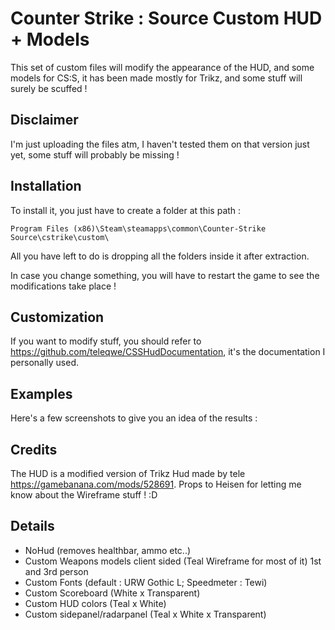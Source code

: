 # Counter Strike : Source Custom HUD + Models
This set of custom files will modify the appearance of the HUD, and some models for CS:S, it has been made mostly for Trikz, and some stuff will surely be scuffed !

## Disclaimer
I'm just uploading the files atm, I haven't tested them on that version just yet, some stuff will probably be missing !

## Installation
To install it, you just have to create a folder at this path : 

`Program Files (x86)\Steam\steamapps\common\Counter-Strike Source\cstrike\custom\`

All you have left to do is dropping all the folders inside it after extraction.

In case you change something, you will have to restart the game to see the modifications take place !

## Customization
If you want to modify stuff, you should refer to https://github.com/teleqwe/CSSHudDocumentation, it's the documentation I personally used.

## Examples
Here's a few screenshots to give you an idea of the results :

## Credits
The HUD is a modified version of Trikz Hud made by tele https://gamebanana.com/mods/528691.
Props to Heisen for letting me know about the Wireframe stuff ! :D

## Details
- NoHud (removes healthbar, ammo etc..)
- Custom Weapons models client sided (Teal Wireframe for most of it) 1st and 3rd person
- Custom Fonts (default : URW Gothic L; Speedmeter : Tewi)
- Custom Scoreboard (White x Transparent)
- Custom HUD colors (Teal x White)
- Custom sidepanel/radarpanel (Teal x White x Transparent)
